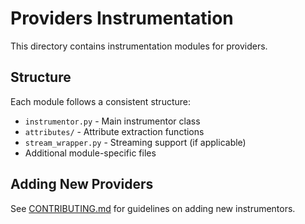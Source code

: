 # Providers Instrumentation

This directory contains instrumentation modules for providers.

## Structure

Each module follows a consistent structure:
- `instrumentor.py` - Main instrumentor class
- `attributes/` - Attribute extraction functions
- `stream_wrapper.py` - Streaming support (if applicable)
- Additional module-specific files

## Adding New Providers

See [CONTRIBUTING.md](../CONTRIBUTING.md) for guidelines on adding new instrumentors.
